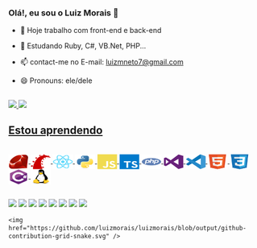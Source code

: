 ### Olá!, eu sou o Luiz Morais 👋

- 🔭 Hoje trabalho com front-end e back-end
- 🌱 Estudando Ruby, C#, VB.Net, PHP...
- 📫 contact-me no E-mail: luizmneto7@gmail.com
- 😄 Pronouns: ele/dele


  ##

<div>
  <a href="https://github.com/luizmorais/">
    <img height="180em" src="https://github-readme-stats.vercel.app/api?username=luizmorais&show_icons=true&theme=dracula&include_all_commits=true&count_private=true"/>
  <img height="180em" src="https://github-readme-stats.vercel.app/api/top-langs/?username=luizmorais&layout=compact&langs_count=7&theme=dracula"/>
</div>

  ## Estou aprendendo
  
  <div style="display: inline_block"><br>
  <img align="center" alt="Luiz-Ruby" height="30" width="40" src="https://raw.githubusercontent.com/devicons/devicon/master/icons/ruby/ruby-original.svg">
  <img align="center" alt="Luiz-rails" height="30" width="40" src="https://raw.githubusercontent.com/devicons/devicon/master/icons/rails/rails-plain.svg">
  <img align="center" alt="Luiz-react" height="30" width="40" src="https://raw.githubusercontent.com/devicons/devicon/master/icons/react/react-original.svg"  /> 
  <img align="center" alt="Luiz-python" height="30" width="40" src="https://raw.githubusercontent.com/devicons/devicon/master/icons/python/python-original.svg" />
  <img align="center" alt="Luiz-javascript" height="30" width="40" src="https://raw.githubusercontent.com/devicons/devicon/master/icons/javascript/javascript-plain.svg">
  <img align="center" alt="Luiz-typescript" height="30" width="40" src="https://raw.githubusercontent.com/devicons/devicon/master/icons/typescript/typescript-plain.svg">
  <img align="center" alt="Luiz-php" height="30" width="40" src="https://raw.githubusercontent.com/devicons/devicon/master/icons/php/php-plain.svg">
  <img align="center" alt="Luiz-vstudio" height="30" width="40" src="https://github.com/devicons/devicon/blob/master/icons/visualstudio/visualstudio-plain.svg">
  <img align="center" alt="Luiz-vcode" height="30" width="40" src="https://github.com/devicons/devicon/blob/master/icons/vscode/vscode-original.svg">
  <img align="center" alt="Luiz-HTML" height="30" width="40" src="https://raw.githubusercontent.com/devicons/devicon/master/icons/html5/html5-original.svg">
  <img align="center" alt="Luiz-CSS" height="30" width="40" src="https://raw.githubusercontent.com/devicons/devicon/master/icons/css3/css3-original.svg">
  <img align="center" alt="Luiz-Csharp" height="30" width="40" src="https://raw.githubusercontent.com/devicons/devicon/master/icons/csharp/csharp-original.svg">
  <img align="center" alt="Luiz-Csharp" height="30" width="40" src="https://raw.githubusercontent.com/devicons/devicon/master/icons/linux/linux-original.svg">
</div>

  ##
  
  <div>
    <a href="" target="_blank"><img src="https://img.shields.io/badge/WhatsApp-25D366?style=for-the-badge&logo=whatsapp&logoColor=white" target="_blank"></a>
    <a href="" target="_blank"><img src="https://img.shields.io/badge/Telegram-2CA5E0?style=for-the-badge&logo=telegram&logoColor=white" target="_blank"></a>
    <a href="https://www.gmail.com/" target="_blank"><img src="https://img.shields.io/badge/Gmail-D14836?style=for-the-badge&logo=gmail&logoColor=white" target="_blank"></a>
    <a href="https://www.facebook.com/luizmoraisneto/" target="_blank"><img src="https://img.shields.io/badge/Facebook-1877F2?style=for-the-badge&logo=facebook&logoColor=white" target="_blank"></a>
    <a href="https://discord.com/channels/@uizmorais#0030" target="_blank"><img src="https://img.shields.io/badge/Discord-7289DA?style=for-the-badge&logo=discord&logoColor=white" target="_blank"></a>
    <a href="https://www.twitch.tv/luizmoraisneto/" target="_blank"><img src="https://img.shields.io/badge/Twitch-7B36ED?style=for-the-badge&logo=twitch&logoColor=white" target="_blank"></a>
    <a href="https://instagram.com/luizmoraisneto" target="_blank"><img src="https://img.shields.io/badge/Instagram-E4405F?style=for-the-badge&logo=instagram&logoColor=white" target="_blank"></a>
    <a href="https://www.linkedin.com/in/luizmoraisneto" target="_blank"><img src="https://img.shields.io/badge/LinkedIn-0077B5?style=for-the-badge&logo=linkedin&logoColor=white" target="_blank"></a>
        
    <img href="https://github.com/luizmorais/luizmorais/blob/output/github-contribution-grid-snake.svg" />
  </div>
  
  ##
